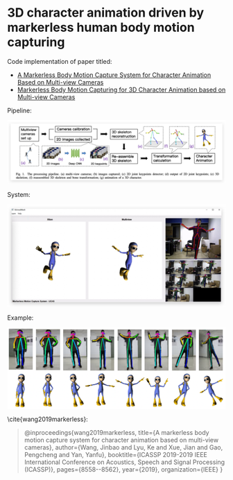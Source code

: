 # 3D character animation driven by markerless human body motion capturing

Code implementation of paper titled:
+ [A Markerless Body Motion Capture System for Character Animation Based on Multi-view Cameras](https://ieeexplore.ieee.org/abstract/document/8683506)
+ [Markerless Body Motion Capturing for 3D Character Animation based on Multi-view Cameras](http://arxiv.org/abs/2212.05788)


Pipeline:
<div align=left><img src="flowchart.jpg" width=750 alt="pipeline"></div>

System:
<div align=left><img src="display.jpg" width=750 alt="display"></div>

Example:
<div align=left><img src="example.jpg" width=750 alt="example" align=center /></div>


\cite{wang2019markerless}:

> @inproceedings{wang2019markerless,
  title={A markerless body motion capture system for character animation based on multi-view cameras},
  author={Wang, Jinbao and Lyu, Ke and Xue, Jian and Gao, Pengcheng and Yan, Yanfu},
  booktitle={ICASSP 2019-2019 IEEE International Conference on Acoustics, Speech and Signal Processing (ICASSP)},
  pages={8558--8562},
  year={2019},
  organization={IEEE}
}

